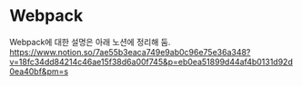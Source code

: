 # Webpack

Webpack에 대한 설명은 아래 노션에 정리해 둠.
https://www.notion.so/7ae55b3eaca749e9ab0c96e75e36a348?v=18fc34dd84214c46ae15f38d6a00f745&p=eb0ea51899d44af4b0131d92d0ea40bf&pm=s
